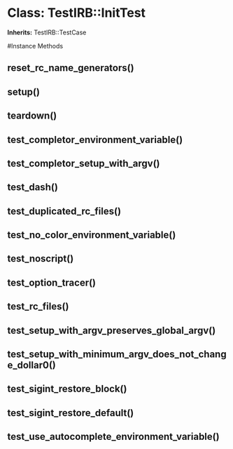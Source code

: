 # Class: TestIRB::InitTest
**Inherits:** TestIRB::TestCase
    




#Instance Methods
## reset_rc_name_generators() [](#method-i-reset_rc_name_generators)

## setup() [](#method-i-setup)

## teardown() [](#method-i-teardown)

## test_completor_environment_variable() [](#method-i-test_completor_environment_variable)

## test_completor_setup_with_argv() [](#method-i-test_completor_setup_with_argv)

## test_dash() [](#method-i-test_dash)

## test_duplicated_rc_files() [](#method-i-test_duplicated_rc_files)

## test_no_color_environment_variable() [](#method-i-test_no_color_environment_variable)

## test_noscript() [](#method-i-test_noscript)

## test_option_tracer() [](#method-i-test_option_tracer)

## test_rc_files() [](#method-i-test_rc_files)

## test_setup_with_argv_preserves_global_argv() [](#method-i-test_setup_with_argv_preserves_global_argv)

## test_setup_with_minimum_argv_does_not_change_dollar0() [](#method-i-test_setup_with_minimum_argv_does_not_change_dollar0)

## test_sigint_restore_block() [](#method-i-test_sigint_restore_block)

## test_sigint_restore_default() [](#method-i-test_sigint_restore_default)

## test_use_autocomplete_environment_variable() [](#method-i-test_use_autocomplete_environment_variable)

